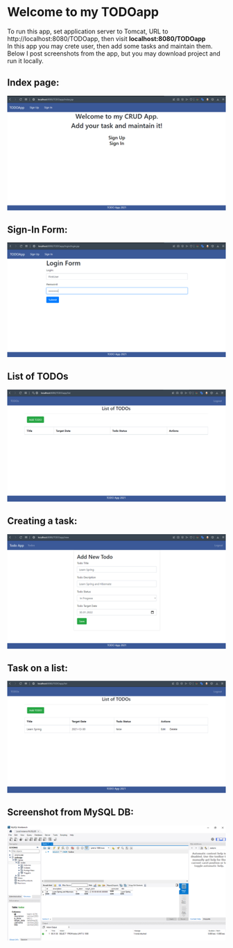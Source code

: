 # Welcome to my TODOapp
To run this app, set application server to Tomcat, URL to http://localhost:8080/TODOapp, then visit
**localhost:8080/TODOapp**<br/>
In this app you may crete user, then add some tasks and maintain them. <br/>
Below I post screenshots from the app, but you may download project and run it locally.<br/>
## Index page:<br/>
![Index page: ](https://github.com/Kamil16345/TODOapp/blob/main/screenshots/1.png)
## Sign-In Form: <br/>
![Index page: ](https://github.com/Kamil16345/TODOapp/blob/main/screenshots/2.png)
## List of TODOs <br/>
![Index page: ](https://github.com/Kamil16345/TODOapp/blob/main/screenshots/3.png)
## Creating a task: <br/>
![Index page: ](https://github.com/Kamil16345/TODOapp/blob/main/screenshots/4.png)
## Task on a list: <br/>
![Index page: ](https://github.com/Kamil16345/TODOapp/blob/main/screenshots/5.png)
## Screenshot from MySQL DB: <br/>
![Index page: ](https://github.com/Kamil16345/TODOapp/blob/main/screenshots/6.png)
